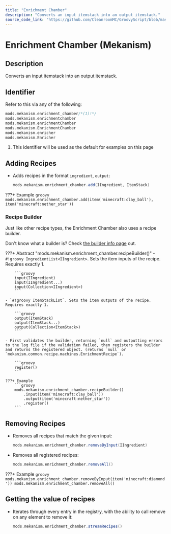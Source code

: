 ```yaml
---
title: "Enrichment Chamber"
description: "Converts an input itemstack into an output itemstack."
source_code_link: "https://github.com/CleanroomMC/GroovyScript/blob/master/src/main/java/com/cleanroommc/groovyscript/compat/mods/mekanism/EnrichmentChamber.java"
---
```


# Enrichment Chamber (Mekanism)

## Description

Converts an input itemstack into an output itemstack.

## Identifier

Refer to this via any of the following:

```groovy hl_lines="1"
mods.mekanism.enrichment_chamber/*(1)!*/
mods.mekanism.enrichmentchamber
mods.mekanism.enrichmentChamber
mods.mekanism.EnrichmentChamber
mods.mekanism.enricher
mods.mekanism.Enricher
```

1. This identifier will be used as the default for examples on this page

## Adding Recipes

- Adds recipes in the format `ingredient`, `output`:

    ```groovy
    mods.mekanism.enrichment_chamber.add(IIngredient, ItemStack)
    ```

???+ Example
    ```groovy
    mods.mekanism.enrichment_chamber.add(item('minecraft:clay_ball'), item('minecraft:nether_star'))
    ```

### Recipe Builder

Just like other recipe types, the Enrichment Chamber also uses a recipe builder.

Don't know what a builder is? Check [the builder info page](../../../groovy/builder.md) out.

???+ Abstract "mods.mekanism.enrichment_chamber.recipeBuilder()"
    - `#!groovy IngredientList<IIngredient>`. Sets the item inputs of the recipe. Requires exactly 1.

        ```groovy
        input(IIngredient)
        input(IIngredient...)
        input(Collection<IIngredient>)
        ```

    - `#!groovy ItemStackList`. Sets the item outputs of the recipe. Requires exactly 1.

        ```groovy
        output(ItemStack)
        output(ItemStack...)
        output(Collection<ItemStack>)
        ```

    - First validates the builder, returning `null` and outputting errors to the log file if the validation failed, then registers the builder and returns the registered object. (returns `null` or `mekanism.common.recipe.machines.EnrichmentRecipe`).

        ```groovy
        register()
        ```

    ???+ Example
        ```groovy
        mods.mekanism.enrichment_chamber.recipeBuilder()
            .input(item('minecraft:clay_ball'))
            .output(item('minecraft:nether_star'))
            .register()
        ```



## Removing Recipes

- Removes all recipes that match the given input:

    ```groovy
    mods.mekanism.enrichment_chamber.removeByInput(IIngredient)
    ```

- Removes all registered recipes:

    ```groovy
    mods.mekanism.enrichment_chamber.removeAll()
    ```

???+ Example
    ```groovy
    mods.mekanism.enrichment_chamber.removeByInput(item('minecraft:diamond'))
    mods.mekanism.enrichment_chamber.removeAll()
    ```

## Getting the value of recipes

- Iterates through every entry in the registry, with the ability to call remove on any element to remove it:

    ```groovy
    mods.mekanism.enrichment_chamber.streamRecipes()
    ```
